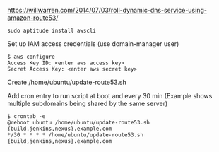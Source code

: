 https://willwarren.com/2014/07/03/roll-dynamic-dns-service-using-amazon-route53/

    sudo aptitude install awscli

Set up IAM access credentials (use domain-manager user)
    
    $ aws configure
    Access Key ID: <enter aws access key> 
    Secret Access Key: <enter aws secret key> 

Create /home/ubuntu/update-route53.sh

Add cron entry to run script at boot and every 30 min (Example shows multiple subdomains being shared by the same server)
    
    $ crontab -e
    @reboot ubuntu /home/ubuntu/update-route53.sh {build,jenkins,nexus}.example.com
    */30 * * * * /home/ubuntu/update-route53.sh {build,jenkins,nexus}.example.com



